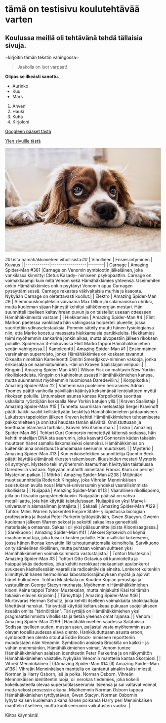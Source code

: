 # tämä on testisivu koulutehtävää varten

## Koulussa meillä oli tehtävänä tehdä tällaisia sivuja.


~kirjoitin tämän tekstin vahingossa~


> Jaakolla on isot varpaat!

**Olipas se ilkeästi sanottu.**


- Aurinko
- Kuu
- Mars

1. Ahven
2. Hauki
3. Kuha
4. Kirjolohi


[Googleen pääset tästä](www.google.fi)

[Ylen sivuille tästä](www.yle.fi)

![Tessu](/img/tessu.jpg)


##Lista hämähäkkimiehen vihollisista:##
| Vihollinen | Ensiesiintyminen | Kuvaus |
|------------|------------------|--------|
| Carnage | Amazing Spider-Man #361 	|Carnage on Venomin symbiootin jälkeläinen, joka vankilassa kiinnittyi Cletus Kasady- nimiseen psykopaattiin. Carnage on voimakkaampi kuin mitä Venom sekä Hämähäkkimies yhteensä. Useimmiten onkin Hämähäkkimies onkin pyytänyt Venomin apua Carnagen pysäyttämisessä. Carnage rakastaa väkivaltaisia murhia ja kaaosta. Nykyään Carnage on oletettavasti kuollut.|
| Elektro | Amazing Spider-Man #9 |	Alemmuuskompleksin vaivaama Max Dillon jäi salamaniskun uhriksi, mutta kuoleman sijaan hänestä kehittyi sähköenergian mestari. Hän suunnitteli itselleen keltavihreän puvun ja on taistellut useaan otteeseen Hämähäkkimiestä vastaan.|
| Hiekkamies | Amazing Spider-Man #4 | Flint Markon paetessa vankilasta hän vahingossa hoiperteli alueelle, jossa suoritettiin ydinasetestauksia. Pommin säteily muutti hänen fysiologiansa niin, että Marko koostuu massasta hiekkamaisia partikkeleita. Hiekkamies toimi myöhemmin sankarina jonkin aikaa, mutta aivopestiin jälleen rikoksen poluille. Spiderman 3-elokuvassa Flint Marko tappoi Hämähäkkimiehen sedän vahingossa.|
| Kameleontti | Amazing Spider-Man #1 |	Ensimmäinen varsinainen superroisto, jonka Hämähäkkimies on koskaan tavannut. Oikealta nimeltään Kameleontti Dimitri Smerdjakov-niminen vakooja, jonka erikoisalaa on naamioituminen. Hän on Kraven Saalistajan velipuoli.|
| Kingpin |	Amazing Spider-Man #50 |	Wilson Fisk on mahtavin New Yorkin rikollislordeista. Kingpin on kahinoinut useasti Hämähäkkimiehen kanssa, mutta suunnannut myöhemmin huomionsa Daredeviliin.|
| Korppikotka |	Amazing Spider-Man #2 |	Vanhemman puoleinen herrasmies Adrian Toomes päätti vanhoilla päivillään kääntyä keksimänsä lentolaitteen myötä rikoksen poluille. Lintumaisen asunsa kanssa Korppikotka suorittaa uskaliaita ryöstöjään korkealla New Yorkin katujen yllä.|
|Kraven Saalistaja |	Amazing Spider-Man #15 |	Tunnettu suurriistan metsästäjä Sergei Kravinoff päätti kaikki saaliit kellistettyään keskittyä Hämähäkkimiehen jahtaamiseen. Lukuisten tappioiden jälkeen Kraven kehitti Hämähäkkimiehen tuhoamisesta pakkomielteen ja onnistui haudata tämän elävältä. Onnistuttuaan ja koettuaan elämänsä turhaksi, Kraven teki itsemurhan.|
| Lisko |	Amazing Spider-Man #6 |	Tohtori Curt Connorsin menetettyä kätensä sodassa, hän kehitti matelijan DNA:sta seerumin, joka kasvatti Connorsin käden takaisin muuttaen hänet samalla liskomaiseksi olennoksi. Hämähäkkimies on kuitenkin aina onnistunut kumoamaan seerumin muutokset. |
| Mysterio |	Amazing Spider-Man #13 |	Kun erikoisefektien suunnittelija Quentin Beck päätti käyttää elämänsä rikosten tekemiseen, illuusioiden mestari Mysterio oli syntynyt. Mysterio teki myöhemmin itsemurhan hävittyään taistelussa Daredeviliä vastaan. Nykyään mutantti nimeltään Francis Klum on perinyt Mysterion paikan.|
| Mörkö |	Amazing Spider-Man #238 |	Miljönääri muotisuunnittelija Roderick Kingsley, joka Vihreän Menninkäisen aseistuksen avulla nousi Marvel-universumin yhdeksi vaarallisimmista rikollisista.|
| Nuijapää |	Amazing Spider-Man #113 |	Vaarallinen rikollispomo, jolla on fiksaatio gangsterielokuviin. Nuijapään päässä on vahva metallilaatta, jota hän käyttää taisteluissaan. Nuijapää on yksi Marvel-universumin alamaailman johtajista.|
| Sakaali |	Amazing Spider-Man #129 |	Tohtori Miles Warren työskenteli Empire State- yliopistossa biologian professorina ja ihastui Peter Parkerin tyttöystävään, Gwen Stacyyn. Gwenin kuoleman jälkeen Warren sekosi ja sekoitti sakaalinsa geneettisiä materiaaleja omaansa. Sakaali oli yksi pääsuunnittelijoista Kloonisaagassa.|
| Sarvikuono |	Amazing Spider-Man #41 |	Aleksei Sytsevich oli köyhä maahanmuuttaja, joka luisui rikosten poluille. Hän osallistui kokeeseen, jossa hänen ihonsa korvattiin liki tuhoutumattomalla keinoiholla. Sarvikuono on tylsämielinen rikollinen, mutta puhtaan voiman suhteen yksi Hämähäkkimiehen voimakkaimmista vastustajista.|
| Tohtori Mustekala |	Amazing Spider-Man #3 |	Tohtori Otto Octavius oli kunnioitettu ja huippuälykäs tiedemies, joka kehitti nerokkaat mekaaniset apulonkerot avukseen käsitellessään vaarallisia radioaktiivisia aineita. Lonkerot kuitenkin kiinnittyivät hänen hermoihinsa laboratorioräjähdyksen myötä ja ajoivat hänet hulluuteen. Tohtori Mustekala on Kuuden Koplan perustaja ja vastuullinen George Stacyn murhasta. Myöhemmin Hämähäkkimiehen klooni Kaine tappoi Tohtori Mustekalan, mutta ninjakultti Käsi toi tämän takaisin elävien kirjoihin.|
| Tärisyttäjä |	Amazing Spider-Man #46 |	Murtovaras Herman Schultz, joka kehitti itselleen voimakkaita shokkiaaltoja lähettävät hanskat. Tärisyttäjä käyttää keltaruskeaa pukuaan suojellakseen itseään omilta "tärinöiltään". Tärisyttäjä on Hämähäkkimiehen yksi pragmaattisimmista vihollisista ja tietää yleensä omat rajansa.|
| Venom |	Amazing Spider-Man #299 |	Hämähäkkimiehen saadessa Salatuissa Sodissa itselleen uuden, mustan asun, paljastui vasta myöhemmin asun olevan todellisuudessa elävä olento. Hankkiuduttuaan asusta eroon, symbioottinen olento sitoutui Eddie Brock- nimiseen reportteriin muodostaen näin Venomin. Symbiootin ansiosta Brockilla on kaikki - ja vähän enemmänkin, Hämähäkkimiehen voimat. Venom tuntee Hämähäkkimiehen salaisen identiteetin Peter Parkerina ja on näkymätön Hämähäkkimiehen vaistolle. Nykyään Venomin manttelia kantaa Skorpioni.|
| Vihreä Menninkäinen |	(I)Amazing Spider-Man #14 (II) Amazing Spider-Man #136 |	Vihreän Menninkäisen manttelia on kantanut ainakin kaksi miestä, Norman ja Harry Osborn, isä ja poika. Norman Osborn, Vihreän Menninkäisen identiteetin luoja, oli nerokas tiedemies, joka kokeili kokeiluasteella olevaa supersotilasseerumia itseensä ja sai valtavat voimat, mutta sekosi prosessin aikana. Myöhemmin Norman Osborn tappaa Hämähäkkimiehen tyttöystävän, Gwen Stacyn. Norman Osbornin lyhytaikaisen kuoleman aikana hänen poikansa Harry peri Menninkäisen manttelin itselleen, mutta kuoli seerumin vaikutusten vuoksi. |

Kiitos käynnistä!
